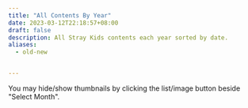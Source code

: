 ```yaml
---
title: "All Contents By Year"
date: 2023-03-12T22:18:57+08:00
draft: false
description: All Stray Kids contents each year sorted by date.
aliases:
  - old-new


---
```

You may hide/show thumbnails by clicking the list/image button beside "Select Month".
